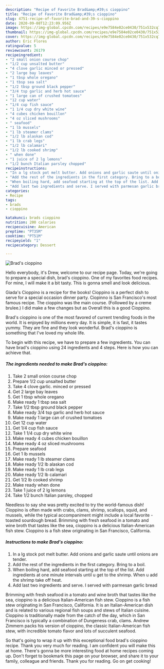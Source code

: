 ```yaml
---
description: "Recipe of Favorite Brad&amp;#39;s cioppino"
title: "Recipe of Favorite Brad&amp;#39;s cioppino"
slug: 4751-recipe-of-favorite-brad-and-39-s-cioppino
date: 2020-09-08T12:23:09.956Z
image: https://img-global.cpcdn.com/recipes/e9e7584e02ce0430/751x532cq70/brads-cioppino-recipe-main-photo.jpg
thumbnail: https://img-global.cpcdn.com/recipes/e9e7584e02ce0430/751x532cq70/brads-cioppino-recipe-main-photo.jpg
cover: https://img-global.cpcdn.com/recipes/e9e7584e02ce0430/751x532cq70/brads-cioppino-recipe-main-photo.jpg
author: Eric Flores
ratingvalue: 5
reviewcount: 26179
recipeingredient:
- "2 small onion course chop"
- "1/2 cup unsalted butter"
- "4 clove garlic minced or pressed"
- "2 large bay leaves"
- "1 tbsp whole oregano"
- "1 tbsp sea salt"
- "1/2 tbsp ground black pepper"
- "3/4 tsp garlic and herb hot sauce"
- "1 large can of crushed tomatoes"
- "12 cup water"
- "1/4 cup fish sauce"
- "1 1/4 cup dry white wine"
- "4 cubes chicken bouillon"
- "4 oz sliced mushrooms"
- " seafood"
- "1 lb mussels"
- "1 lb steamer clams"
- "1/2 lb alaskan cod"
- "1 lb crab legs"
- "1/2 lb calamari"
- "1/2 lb cooked shrimp"
- " when done"
- "1 juice of 2 lg lemons"
- "1/2 bunch Italian parsley chopped"
recipeinstructions:
- "In a lg stock pot melt butter. Add onions and garlic saute until onions are tender."
- "Add the rest of the ingredients in the first category. Bring to a boil."
- "When boiling hard, add seafood starting at the top of the list. Add ingredients at one minute intervals until u get to the shrimp. When u add the shrimp take off heat."
- "Add last two ingredients and serve. I served with parmesan garlic bread"
categories:
- Recipe
tags:
- brads
- cioppino

katakunci: brads cioppino 
nutrition: 200 calories
recipecuisine: American
preptime: "PT35M"
cooktime: "PT51M"
recipeyield: "1"
recipecategory: Dessert

---
```



![Brad&#39;s cioppino](https://img-global.cpcdn.com/recipes/e9e7584e02ce0430/751x532cq70/brads-cioppino-recipe-main-photo.jpg)

Hello everybody, it's Drew, welcome to our recipe page. Today, we're going to prepare a special dish, brad&#39;s cioppino. One of my favorites food recipes. For mine, I will make it a bit tasty. This is gonna smell and look delicious.

Giada&#39;s Cioppino is a recipe for the books! Cioppino is a perfect dish to serve for a special occasion dinner party. Ciopinno is San Francisco&#39;s most famous recipe. The cioppino was the main course. (Followed by a creme brulee.) I did make a few changes but as Overall this is a good Cioppino.

Brad&#39;s cioppino is one of the most favored of current trending foods in the world. It is enjoyed by millions every day. It is simple, it is fast, it tastes yummy. They are fine and they look wonderful. Brad&#39;s cioppino is something that I've loved my whole life.


To begin with this recipe, we have to prepare a few ingredients. You can have brad&#39;s cioppino using 24 ingredients and 4 steps. Here is how you can achieve that.

<!--inarticleads1-->

##### The ingredients needed to make Brad&#39;s cioppino:

1. Take 2 small onion course chop
1. Prepare 1/2 cup unsalted butter
1. Take 4 clove garlic. minced or pressed
1. Get 2 large bay leaves
1. Get 1 tbsp whole oregano
1. Make ready 1 tbsp sea salt
1. Take 1/2 tbsp ground black pepper
1. Make ready 3/4 tsp garlic and herb hot sauce
1. Make ready 1 large can of crushed tomatoes
1. Get 12 cup water
1. Get 1/4 cup fish sauce
1. Take 1 1/4 cup dry white wine
1. Make ready 4 cubes chicken bouillon
1. Make ready 4 oz sliced mushrooms
1. Prepare  seafood
1. Get 1 lb mussels
1. Make ready 1 lb steamer clams
1. Make ready 1/2 lb alaskan cod
1. Make ready 1 lb crab legs
1. Make ready 1/2 lb calamari
1. Get 1/2 lb cooked shrimp
1. Make ready  when done
1. Take 1 juice of 2 lg lemons
1. Take 1/2 bunch Italian parsley, chopped


Needless to say she was pretty excited to try the world-famous dish! Cioppino is often made with crabs, clams, shrimp, scallops, squid, and mussels, while the typical accompaniment might include a local favorite - toasted sourdough bread. Brimming with fresh seafood in a tomato and wine broth that tastes like the sea, cioppino is a delicious Italian-American fish stew. Cioppino is a fish stew originating in San Francisco, California. 

<!--inarticleads2-->

##### Instructions to make Brad&#39;s cioppino:

1. In a lg stock pot melt butter. Add onions and garlic saute until onions are tender.
1. Add the rest of the ingredients in the first category. Bring to a boil.
1. When boiling hard, add seafood starting at the top of the list. Add ingredients at one minute intervals until u get to the shrimp. When u add the shrimp take off heat.
1. Add last two ingredients and serve. I served with parmesan garlic bread


Brimming with fresh seafood in a tomato and wine broth that tastes like the sea, cioppino is a delicious Italian-American fish stew. Cioppino is a fish stew originating in San Francisco, California. It is an Italian-American dish and is related to various regional fish soups and stews of Italian cuisine. Cioppino is traditionally made from the catch of the day, which in San Francisco is typically a combination of Dungeness crab, clams. Andrew Zimmern packs his version of cioppino, the classic Italian-American fish stew, with incredible tomato flavor and lots of succulent seafood. 

So that's going to wrap it up with this exceptional food brad&#39;s cioppino recipe. Thank you very much for reading. I am confident you will make this at home. There's gonna be more interesting food at home recipes coming up. Don't forget to bookmark this page on your browser, and share it to your family, colleague and friends. Thank you for reading. Go on get cooking!
